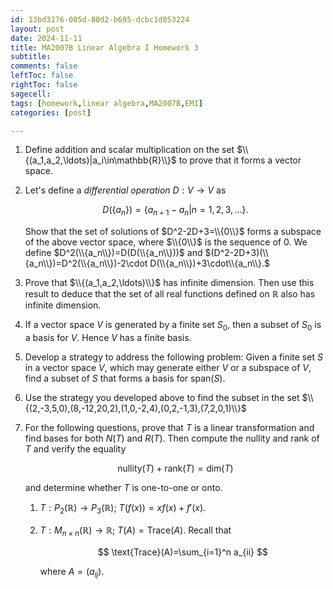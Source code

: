 ```yaml
---
id: 13bd3176-005d-80d2-b695-dcbc1d053224
layout: post
date: 2024-11-11
title: MA2007B Linear Algebra I Homework 3
subtitle: 
comments: false
leftToc: false
rightToc: false
sagecell: 
tags: [homework,linear algebra,MA2007B,EMI]
categories: [post]

---
```

1. Define addition and scalar multiplication on the set $\\{(a_1,a_2,\ldots)|a_i\in\mathbb{R}\\}$ to prove that it forms a vector space.
2. Let's define a _differential operation_ $D:V\to V$ as

	$$
	D(\{a_n\})=\{a_{n+1}-a_{n}|n=1,2,3,\ldots\}.
	$$


	Show that the set of solutions of $D^2-2D+3=\\{0\\}$ forms a subspace of the above vector space, where $\\{0\\}$ is the sequence of $0$. We define $D^2(\\{a_n\\})=D(D(\\{a_n\\}))$ and $(D^2-2D+3)(\\{a_n\\})=D^2(\\{a_n\\})-2\cdot D(\\{a_n\\})+3\cdot\\{a_n\\}.$

3. Prove that $\\{(a_1,a_2,\ldots)\\}$ has infinite dimension. Then use this result to deduce that the set of all real functions defined on $\mathbb{R}$ also has infinite dimension.
4. If a vector space $V$ is generated by a finite set $S_0$, then a subset of $S_0$ is a basis for $V$. Hence $V$ has a finite basis.
5. Develop a strategy to address the following problem: Given a finite set $S$ in a vector space $V$, which may generate either $V$ or a subspace of $V$, find a subset of $S$ that forms a basis for $\text{span}(S)$.
6. Use the strategy you developed above to find the subset in the set $\\{(2,-3,5,0),(8,-12,20,2),(1,0,-2,4),(0,2,-1,3),(7,2,0,1)\\}$
7. For the following questions, prove that $T$ is a linear transformation and find bases for both $N(T)$ and $R(T)$. Then compute the nullity and rank of $T$ and verify the equality

	$$
	\text{nullity}(T)+\text{rank}(T)=\text{dim}(T)
	$$


	and determine whether $T$ is one-to-one or onto.

	1. $T:P_2(\mathbb{R})\to P_3(\mathbb{R})$; $T(f(x))=xf(x)+f'(x).$
	2. $T:M_{n\times n}(\mathbb{R})\to \mathbb{R}$; $T(A)=\text{Trace}(A)$. Recall that

		$$
		\text{Trace}(A)=\sum_{i=1}^n a_{ii}
		$$


		where $A=(a_{ij})$.

